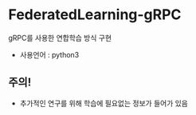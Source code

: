 # FederatedLearning-gRPC
gRPC를 사용한 연합학습 방식 구현

- 사용언어 : python3

## 주의!
- 추가적인 연구를 위해 학습에 필요없는 정보가 들어가 있음
